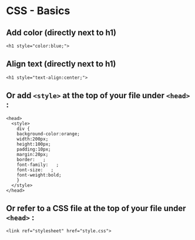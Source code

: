# CSS - Basics

## Add color (directly next to h1)

```
<h1 style="color:blue;">
```
## Align text (directly next to h1)

```
<h1 style="text-align:center;">
```


## Or add `<style>` at the top of your file under `<head>` :

```
<head>
  <style>
    div {
    background-color:orange;
    width:200px;
    height:100px;
    padding:10px;
    margin:20px;
    border:   ;
    font-family:   ;
    font-size:   ;
    font-weight:bold;
    }
  </style>
</head>
```




## Or refer to a CSS file at the top of your file under `<head>` :

```
<link ref="stylesheet" href="style.css">
```
